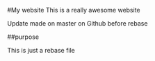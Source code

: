 #My website
This is a really awesome website

Update made on master on Github before rebase

##purpose

This is just a rebase file
